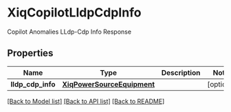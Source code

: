 # XiqCopilotLldpCdpInfo

Copilot Anomalies LLdp-Cdp Info Response
## Properties
Name | Type | Description | Notes
------------ | ------------- | ------------- | -------------
**lldp_cdp_info** | [**XiqPowerSourceEquipment**](XiqPowerSourceEquipment.md) |  | [optional] 

[[Back to Model list]](../README.md#documentation-for-models) [[Back to API list]](../README.md#documentation-for-api-endpoints) [[Back to README]](../README.md)



